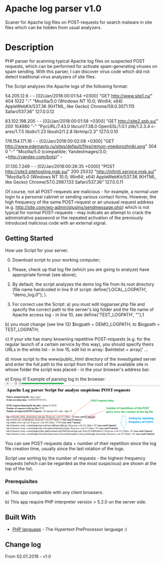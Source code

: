 
# Apache log parser v1.0
Scaner for Apache log files on POST-requests for search malware in site files which can be hidden from usual analyzers.

# Description

PHP parser for scanning typical Apache log files on suspected POST requests, which can be performed for activate spam-generating viruses on spam sending. With this parser, I can discover virus code which did not detect traditional virus analyzers of site files.

The Script analyzes the Apache logs of the following format:

54.205.12.6 - - [02/Jan/2018:00:01:54 +0300] "GET http://www.site1.ru/" 404 1022 "-" "Mozilla/5.0 (Windows NT 10.0; Win64; x64) AppleWebKit/537.36 (KHTML, like Gecko) Chrome/59.0.3071.115 Safari/537.36" 127.0.0.12

83.102.198.205 - - [02/Jan/2018:00:01:58 +0300] "GET http://site2.spb.su/" 200 104980 "-" "PycURL/7.43.0 libcurl/7.38.0 OpenSSL/1.0.1 zlib/1.2.3.4 c-ares/1.7.5 libidn/1.23 libssh2/1.2.8 librtmp/2.3" 127.0.0.10

178.154.171.16 - - [02/Jan/2018:00:02:08 +0300] "GET http://www.edemavto.ru/sites/default/files/remon-vnedorozhniki.png" 304 0 "-" "Mozilla/5.0 (compatible; YandexImages/3.0; +http://yandex.com/bots)" -

31.130.7.249 - - [02/Jan/2018:00:26:35 +0300] "POST http://site3.sitehosting.msk.su/" 200 25332 "http://infiniti.service.msk.su/" "Mozilla/5.0 (Windows NT 10.0; Win64; x64) AppleWebKit/537.36 (KHTML, like Gecko) Chrome/57.0.2987.133 Safari/537.36" 127.0.0.11

Of course, not all POST-requests are malicious -  for example, a normal user login to a personal cabinet or sending various contact forms. However, the high frequency of the same POST-request or an unusual request address (e.g. http://site.com/wp-admin/plugins/sendmessage.php) which is not typical for normal POST-requests - may indicate an attempt to crack the administrative password or the repeated activation of the previously introduced malicious code with an external signal.

## Getting Started

How use Script for your server.

0) Download script to your working computer;

1) Please, check up that log file (which you are going to analyze) have appropriate format (see above);

2) By default, the script analyzes the demo log file from its root directory (file name hardcoded in line 9 of script: define('LOCAL_LOGPATH', "demo_log.0"); ).

3) For correct use the Script:
a) you must edit logparser.php file and specify the correct path to the server's log folder and the file name of Apache access log - in line 10, see define('TEST_LOGPATH', "<your-path>");1

b) you must change (see line 12) $logpath = DEMO_LOGPATH; to $logpath = TEST_LOGPATH;

c) if your site has many knowning repetitive POST-requests (e.g. for the regular launch of a certain service by this way), you should specify theirs URLs in the white list - in line 15, edit list in array:
$whitelist = array(' ...

d) move script to the www/public_html directory of the investigated server and enter the full path to the script from the root of the available site in whose folder the script was placed - in the your browser's address bar.

e) Enjoy it! Example of parsing log in the browser:
![alt text](https://raw.githubusercontent.com/NDanilov2015/apache-logparser/master/apache-lp-demo.png)

You can see POST-requests data + number of their repetition since the log file creation time, usually since the last rotation of the logs.

Script use sorting by the number of requests - the highest-frequency requests (which can be regarded as the most suspicious) are shown at the top of the list.

### Prerequisites

a) This app compatible with any client browsers.

b) This app require PHP interpreter version > 5.2.0 on the server side.

## Built With
* [PHP language](http://www.php.net/) - The Hypertext PreProcessor language :)

## Change log
From 02.01.2018 - v1.0